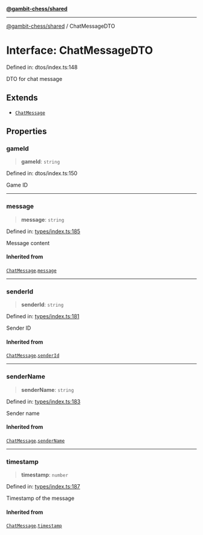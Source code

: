 [**@gambit-chess/shared**](../README.md)

***

[@gambit-chess/shared](../globals.md) / ChatMessageDTO

# Interface: ChatMessageDTO

Defined in: dtos/index.ts:148

DTO for chat message

## Extends

- [`ChatMessage`](ChatMessage.md)

## Properties

### gameId

> **gameId**: `string`

Defined in: dtos/index.ts:150

Game ID

***

### message

> **message**: `string`

Defined in: [types/index.ts:185](https://github.com/cango91/gambit-chess/blob/eb72863bad5303683d8e9d112378354ee1ab9ca6/shared/src/types/index.ts#L185)

Message content

#### Inherited from

[`ChatMessage`](ChatMessage.md).[`message`](ChatMessage.md#message)

***

### senderId

> **senderId**: `string`

Defined in: [types/index.ts:181](https://github.com/cango91/gambit-chess/blob/eb72863bad5303683d8e9d112378354ee1ab9ca6/shared/src/types/index.ts#L181)

Sender ID

#### Inherited from

[`ChatMessage`](ChatMessage.md).[`senderId`](ChatMessage.md#senderid)

***

### senderName

> **senderName**: `string`

Defined in: [types/index.ts:183](https://github.com/cango91/gambit-chess/blob/eb72863bad5303683d8e9d112378354ee1ab9ca6/shared/src/types/index.ts#L183)

Sender name

#### Inherited from

[`ChatMessage`](ChatMessage.md).[`senderName`](ChatMessage.md#sendername)

***

### timestamp

> **timestamp**: `number`

Defined in: [types/index.ts:187](https://github.com/cango91/gambit-chess/blob/eb72863bad5303683d8e9d112378354ee1ab9ca6/shared/src/types/index.ts#L187)

Timestamp of the message

#### Inherited from

[`ChatMessage`](ChatMessage.md).[`timestamp`](ChatMessage.md#timestamp)

